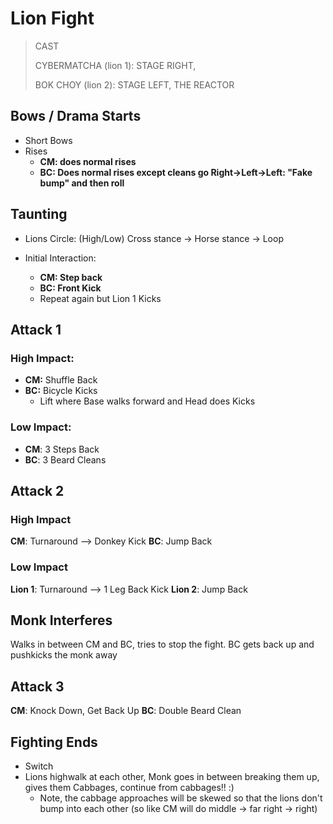 # Lion Fight

> CAST
> 
> CYBERMATCHA (lion 1): STAGE RIGHT, 
> 
> BOK CHOY (lion 2): STAGE LEFT, THE REACTOR


## Bows / Drama Starts
 - Short Bows
 - Rises
	 - **CM: does normal rises**
	 - **BC: Does normal rises except cleans go Right->Left->Left: "Fake bump" and then roll**

## Taunting
* Lions Circle: (High/Low) Cross stance -> Horse stance -> Loop


* Initial Interaction: 
	* **CM: Step back**
	* **BC: Front Kick**
	* Repeat again but Lion 1 Kicks


## Attack 1
### High Impact:
* **CM:** Shuffle Back
* **BC:** Bicycle Kicks 
	* Lift where Base walks forward and Head does Kicks
### Low Impact:
* **CM**: 3 Steps Back
* **BC**: 3 Beard Cleans 


## Attack 2
### High Impact
**CM**: Turnaround --> Donkey Kick
**BC**: Jump Back
### Low Impact
**Lion 1**: Turnaround --> 1 Leg Back Kick
**Lion 2**: Jump Back

## Monk Interferes

Walks in between CM and BC, tries to stop the fight. BC gets back up and pushkicks the monk away

## Attack 3
**CM**: Knock Down, Get Back Up 
**BC**: Double Beard Clean

## Fighting Ends

* Switch
* Lions highwalk at each other, Monk goes in between breaking them up, gives them Cabbages, continue from cabbages!! :)
	* Note, the cabbage approaches will be skewed so that the lions don't bump into each other (so like CM will do middle -> far right -> right)
